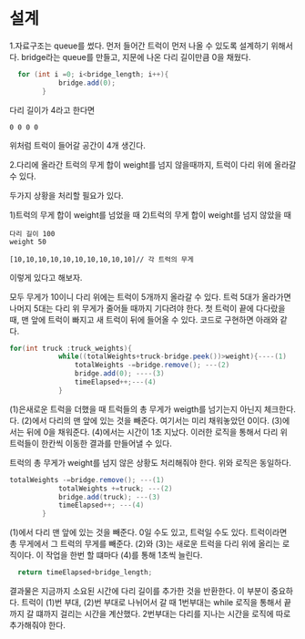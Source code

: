 설계
=============
1.자료구조는 queue를 썼다. 먼저 들어간 트럭이 먼저 나올 수 있도록 설계하기 위해서다. bridge라는 queue를 만들고, 지문에 나온 다리 길이만큼 0을 채웠다. 

```java
  for (int i =0; i<bridge_length; i++){
            bridge.add(0);
        }
```

다리 길이가 4라고 한다면
```
0 0 0 0
```
위처럼 트럭이 들어갈 공간이 4개 생긴다. 

2.다리에 올라간 트럭의 무게 합이 weight를 넘지 않을때까지, 트럭이 다리 위에 올라갈 수 있다.

두가지 상황을 처리할 필요가 있다. 

1)트럭의 무게 합이 weight를 넘었을 때
2)트럭의 무게 합이 weight를 넘지 않았을 때
```
다리 길이 100
weight 50

[10,10,10,10,10,10,10,10,10,10]// 각 트럭의 무게
```

이렇게 있다고 해보자.

모두 무게가 10이니 다리 위에는 트럭이 5개까지 올라갈 수 있다. 트럭 5대가 올라가면 나머지 5대는 다리 위 무게가 줄어들 때까지 기다려야 한다.
첫 트럭이 끝에 다다랐을 때, 맨 앞에 트럭이 빠지고 새 트럭이 뒤에 들어올 수 있다. 코드로 구현하면 아래와 같다.

```java
for(int truck :truck_weights){
            while((totalWeights+truck-bridge.peek())>weight){----(1)
                totalWeights -=bridge.remove(); ---(2)
                bridge.add(0); ----(3)
                timeElapsed++;---(4)
            }
```      

(1)은새로운 트럭을 더했을 때 트럭들의 총 무게가 weigth를 넘기는지 아닌지 체크한다.다. (2)에서 다리의 맨 앞에 있는 것을 빼준다. 여기서는 미리 채워놓았던 0이다. (3)에서는 뒤에 0을 채워준다. (4)에서는 시간이 1초 지났다. 이러한 로직을 통해서 다리 위 트럭들이 한칸씩 이동한 결과를 만들어낼 수 있다.

트럭의 총 무게가 weight를 넘지 않은 상황도 처리해줘야 한다. 위와 로직은 동일하다.
```java
totalWeights -=bridge.remove(); ---(1)
            totalWeights +=truck; ---(2)
            bridge.add(truck); ---(3)
            timeElapsed++; ---(4)
        }
```

(1)에서 다리 맨 앞에 있는 것을 빼준다. 0일 수도 있고, 트럭일 수도 있다. 트럭이라면 총 무게에서 그 트럭의 무게를 빼준다. (2)와 (3)는 새로운 트럭을 다리 위에 올리는 로직이다. 이 작업을 한번 할 떄마다 (4)를 통해 1초씩 늘린다.
```java
  return timeElapsed+bridge_length;
```

결과물은 지금까지 소요된 시간에 다리 길이를 추가한 것을 반환한다. 이 부분이 중요하다. 트럭이 (1)번 부대, (2)번 부대로 나뉘어서 갈 때 1번부대는 while 로직을 통해서 끝까지 갈 떄까지 걸리는 시간을 계산했다. 2번부대는 다리를 지나는 시간을 로직에 따로 추가해줘야 한다. 
